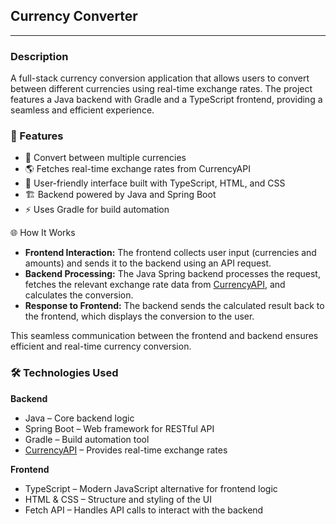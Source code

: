 ## Currency Converter 
***
### Description 
A full-stack currency conversion application that allows users to convert between 
different currencies using real-time exchange rates. The project features a Java 
backend with Gradle and a TypeScript frontend, providing a seamless and efficient 
experience.

### 🚀 Features  
- 🔄 Convert between multiple currencies
- 🌎 Fetches real-time exchange rates from CurrencyAPI
- 🎨 User-friendly interface built with TypeScript, HTML, and CSS
- 🏗️ Backend powered by Java and Spring Boot
- ⚡ Uses Gradle for build automation

🌐 How It Works
- **Frontend Interaction:** The frontend collects user input (currencies and amounts) 
and sends it to the backend using an API request. 
- **Backend Processing:** The Java Spring backend processes the request, fetches the 
relevant exchange rate data from [CurrencyAPI](https://currencyapi.com/), and calculates the conversion.
- **Response to Frontend:** The backend sends the calculated result back to the frontend, 
which displays the conversion to the user.

This seamless communication between the frontend and backend ensures efficient and real-time currency conversion.

### 🛠️ Technologies Used

**Backend**  
- Java – Core backend logic
- Spring Boot – Web framework for RESTful API
- Gradle – Build automation tool
- [CurrencyAPI](https://currencyapi.com/) – Provides real-time exchange rates

**Frontend**  
- TypeScript – Modern JavaScript alternative for frontend logic
- HTML & CSS – Structure and styling of the UI
- Fetch API –  Handles API calls to interact with the backend
